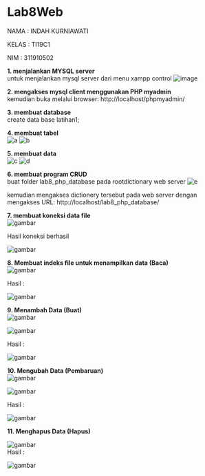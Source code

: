 # Lab8Web
NAMA : INDAH KURNIAWATI

KELAS : TI19C1

NIM : 311910502

**1. menjalankan MYSQL server <br>**
untuk menjalankan mysql server dari menu xampp control
![image](https://user-images.githubusercontent.com/56399268/120879184-c6e7d280-c5eb-11eb-9378-f460fb24ccd5.png)

**2. mengakses mysql client menggunakan PHP myadmin <br>**
kemudian buka melalui browser: http://localhost/phpmyadmin/

**3. membuat database <br>**
create data base latihan1;

**4. membuat tabel <br>**
![a](https://user-images.githubusercontent.com/56399268/120878707-5d19f980-c5e8-11eb-8b91-b816230dd193.PNG)
![b](https://user-images.githubusercontent.com/56399268/120878710-61461700-c5e8-11eb-9c0b-0b3fe6ae7c06.PNG)

**5. membuat data <br>**
![c](https://user-images.githubusercontent.com/56399268/120878712-64d99e00-c5e8-11eb-98d4-9338c3276d20.PNG)
![d](https://user-images.githubusercontent.com/56399268/120878716-6905bb80-c5e8-11eb-830b-8dd74ee6507d.PNG)

**6. membuat program CRUD <br>**
buat folder lab8_php_database pada rootdictionary web server
![e](https://user-images.githubusercontent.com/56399268/120878720-6dca6f80-c5e8-11eb-8c64-b65210021c3f.PNG)

kemudian mengakses dictionery tersebut pada web server dengan mengakses URL: http://localhost/lab8_php_database/

**7.  membuat koneksi data file <br>**
![ gambar ](https://user-images.githubusercontent.com/81253746/120161619-b7e6d600-c221-11eb-9831-a65fdfd2babc.png) <br>

Hasil koneksi berhasil <br>

![ gambar ](https://user-images.githubusercontent.com/81253746/120161673-c92fe280-c221-11eb-8df0-70fb8bb897db.png) <br>

**8. Membuat indeks file untuk menampilkan data (Baca) <br>**
![ gambar ](https://user-images.githubusercontent.com/81253746/120168828-82de8180-c229-11eb-919e-e368c8ccf5af.png) <br>

Hasil : <br>

![ gambar ](https://user-images.githubusercontent.com/81253746/120168881-94278e00-c229-11eb-89c1-406aa4358b64.png) <br>

**9. Menambah Data (Buat) <br>**
![ gambar ](https://user-images.githubusercontent.com/81253746/120225151-e8089600-c26e-11eb-9df4-7442eff638a8.png) <br>

![ gambar ](https://user-images.githubusercontent.com/81253746/120225187-f9ea3900-c26e-11eb-9f92-d93fc95d08a3.png) <br>

Hasil : <br>

![ gambar ](https://user-images.githubusercontent.com/81253746/120225228-0b334580-c26f-11eb-9797-69669852df8c.png) <br>

**10. Mengubah Data (Pembaruan) <br>**
![ gambar ](https://user-images.githubusercontent.com/81253746/120231491-b5b16580-c27b-11eb-8736-a68d9c3a4574.png)<br>

![ gambar ](https://user-images.githubusercontent.com/81253746/120231513-c530ae80-c27b-11eb-8001-38418212e52d.png) <br>

Hasil : <br>

![ gambar ](https://user-images.githubusercontent.com/81253746/120231555-d7aae800-c27b-11eb-8fac-5ff9553b10cc.png) <br>

**11. Menghapus Data (Hapus) <br>**

![ gambar ](https://user-images.githubusercontent.com/81253746/120231604-ef826c00-c27b-11eb-98a0-5b965a7927eb.png) <br>
Hasil : <br>

![ gambar ](https://user-images.githubusercontent.com/81253746/120231661-0a54e080-c27c-11eb-8514-c86777f90717.png) <br>
